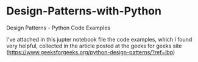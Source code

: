 # Design-Patterns-with-Python
Design Patterns - Python Code Examples 

I've attached in this jupter notebook file the code examples, which I found very helpful, collected in the article posted at the geeks for geeks site (https://www.geeksforgeeks.org/python-design-patterns/?ref=lbp)  

